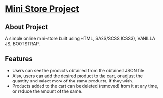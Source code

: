 <p align="left">
    <h1><u>Mini Store Project</u></h1>
</p>

## About Project

A simple online mini-store built using HTML, SASS/SCSS (CSS3), VANILLA JS, BOOTSTRAP.

## Features
<ul>
    <li>Users can see the products obtained from the obtained JSON file</li>
    <li>Also, users can add the desired product to the cart, or adjust the quantity and select more of the same products, if they wish.</li>
    <li>Products added to the cart can be deleted (removed) from it at any time, or reduce the amount of the same.  </li>
</ul>
